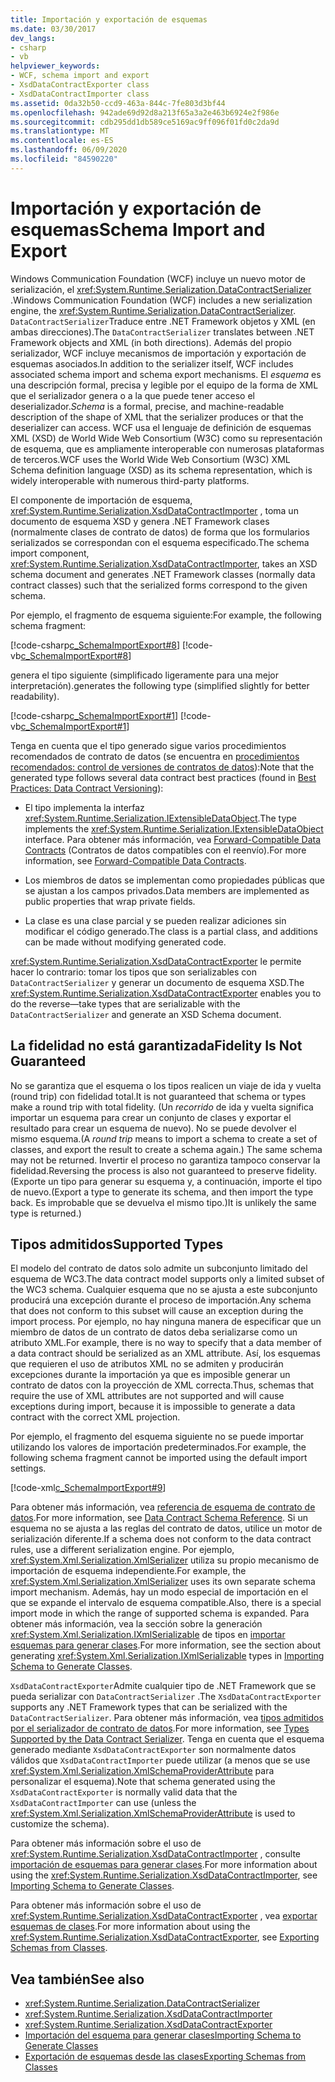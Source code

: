 ```yaml
---
title: Importación y exportación de esquemas
ms.date: 03/30/2017
dev_langs:
- csharp
- vb
helpviewer_keywords:
- WCF, schema import and export
- XsdDataContractExporter class
- XsdDataContractImporter class
ms.assetid: 0da32b50-ccd9-463a-844c-7fe803d3bf44
ms.openlocfilehash: 942ade69d92d8a213f65a3a2e463b6924e2f986e
ms.sourcegitcommit: cdb295dd1db589ce5169ac9ff096f01fd0c2da9d
ms.translationtype: MT
ms.contentlocale: es-ES
ms.lasthandoff: 06/09/2020
ms.locfileid: "84590220"
---
```

# <a name="schema-import-and-export"></a><span data-ttu-id="b726a-102">Importación y exportación de esquemas</span><span class="sxs-lookup"><span data-stu-id="b726a-102">Schema Import and Export</span></span>
<span data-ttu-id="b726a-103">Windows Communication Foundation (WCF) incluye un nuevo motor de serialización, el <xref:System.Runtime.Serialization.DataContractSerializer> .</span><span class="sxs-lookup"><span data-stu-id="b726a-103">Windows Communication Foundation (WCF) includes a new serialization engine, the <xref:System.Runtime.Serialization.DataContractSerializer>.</span></span> <span data-ttu-id="b726a-104">`DataContractSerializer`Traduce entre .NET Framework objetos y XML (en ambas direcciones).</span><span class="sxs-lookup"><span data-stu-id="b726a-104">The `DataContractSerializer` translates between .NET Framework objects and XML (in both directions).</span></span> <span data-ttu-id="b726a-105">Además del propio serializador, WCF incluye mecanismos de importación y exportación de esquemas asociados.</span><span class="sxs-lookup"><span data-stu-id="b726a-105">In addition to the serializer itself, WCF includes associated schema import and schema export mechanisms.</span></span> <span data-ttu-id="b726a-106">El *esquema* es una descripción formal, precisa y legible por el equipo de la forma de XML que el serializador genera o a la que puede tener acceso el deserializador.</span><span class="sxs-lookup"><span data-stu-id="b726a-106">*Schema* is a formal, precise, and machine-readable description of the shape of XML that the serializer produces or that the deserializer can access.</span></span> <span data-ttu-id="b726a-107">WCF usa el lenguaje de definición de esquemas XML (XSD) de World Wide Web Consortium (W3C) como su representación de esquema, que es ampliamente interoperable con numerosas plataformas de terceros.</span><span class="sxs-lookup"><span data-stu-id="b726a-107">WCF uses the World Wide Web Consortium (W3C) XML Schema definition language (XSD) as its schema representation, which is widely interoperable with numerous third-party platforms.</span></span>  
  
 <span data-ttu-id="b726a-108">El componente de importación de esquema, <xref:System.Runtime.Serialization.XsdDataContractImporter> , toma un documento de esquema XSD y genera .NET Framework clases (normalmente clases de contrato de datos) de forma que los formularios serializados se correspondan con el esquema especificado.</span><span class="sxs-lookup"><span data-stu-id="b726a-108">The schema import component, <xref:System.Runtime.Serialization.XsdDataContractImporter>, takes an XSD schema document and generates .NET Framework classes (normally data contract classes) such that the serialized forms correspond to the given schema.</span></span>  
  
 <span data-ttu-id="b726a-109">Por ejemplo, el fragmento de esquema siguiente:</span><span class="sxs-lookup"><span data-stu-id="b726a-109">For example, the following schema fragment:</span></span>  
  
 [!code-csharp[c_SchemaImportExport#8](../../../../samples/snippets/csharp/VS_Snippets_CFX/c_schemaimportexport/cs/source.cs#8)]
 [!code-vb[c_SchemaImportExport#8](../../../../samples/snippets/visualbasic/VS_Snippets_CFX/c_schemaimportexport/vb/source.vb#8)]  
  
 <span data-ttu-id="b726a-110">genera el tipo siguiente (simplificado ligeramente para una mejor interpretación).</span><span class="sxs-lookup"><span data-stu-id="b726a-110">generates the following type (simplified slightly for better readability).</span></span>  
  
 [!code-csharp[c_SchemaImportExport#1](../../../../samples/snippets/csharp/VS_Snippets_CFX/c_schemaimportexport/cs/source.cs#1)]
 [!code-vb[c_SchemaImportExport#1](../../../../samples/snippets/visualbasic/VS_Snippets_CFX/c_schemaimportexport/vb/source.vb#1)]  
  
 <span data-ttu-id="b726a-111">Tenga en cuenta que el tipo generado sigue varios procedimientos recomendados de contrato de datos (se encuentra en [procedimientos recomendados: control de versiones de contratos de datos](../best-practices-data-contract-versioning.md)):</span><span class="sxs-lookup"><span data-stu-id="b726a-111">Note that the generated type follows several data contract best practices (found in [Best Practices: Data Contract Versioning](../best-practices-data-contract-versioning.md)):</span></span>  
  
- <span data-ttu-id="b726a-112">El tipo implementa la interfaz <xref:System.Runtime.Serialization.IExtensibleDataObject>.</span><span class="sxs-lookup"><span data-stu-id="b726a-112">The type implements the <xref:System.Runtime.Serialization.IExtensibleDataObject> interface.</span></span> <span data-ttu-id="b726a-113">Para obtener más información, vea [Forward-Compatible Data Contracts](forward-compatible-data-contracts.md) (Contratos de datos compatibles con el reenvío).</span><span class="sxs-lookup"><span data-stu-id="b726a-113">For more information, see [Forward-Compatible Data Contracts](forward-compatible-data-contracts.md).</span></span>  
  
- <span data-ttu-id="b726a-114">Los miembros de datos se implementan como propiedades públicas que se ajustan a los campos privados.</span><span class="sxs-lookup"><span data-stu-id="b726a-114">Data members are implemented as public properties that wrap private fields.</span></span>  
  
- <span data-ttu-id="b726a-115">La clase es una clase parcial y se pueden realizar adiciones sin modificar el código generado.</span><span class="sxs-lookup"><span data-stu-id="b726a-115">The class is a partial class, and additions can be made without modifying generated code.</span></span>  
  
 <span data-ttu-id="b726a-116"><xref:System.Runtime.Serialization.XsdDataContractExporter> le permite hacer lo contrario: tomar los tipos que son serializables con `DataContractSerializer` y generar un documento de esquema XSD.</span><span class="sxs-lookup"><span data-stu-id="b726a-116">The <xref:System.Runtime.Serialization.XsdDataContractExporter> enables you to do the reverse—take types that are serializable with the `DataContractSerializer` and generate an XSD Schema document.</span></span>  
  
## <a name="fidelity-is-not-guaranteed"></a><span data-ttu-id="b726a-117">La fidelidad no está garantizada</span><span class="sxs-lookup"><span data-stu-id="b726a-117">Fidelity Is Not Guaranteed</span></span>  
 <span data-ttu-id="b726a-118">No se garantiza que el esquema o los tipos realicen un viaje de ida y vuelta (round trip) con fidelidad total.</span><span class="sxs-lookup"><span data-stu-id="b726a-118">It is not guaranteed that schema or types make a round trip with total fidelity.</span></span> <span data-ttu-id="b726a-119">(Un *recorrido* de ida y vuelta significa importar un esquema para crear un conjunto de clases y exportar el resultado para crear un esquema de nuevo). No se puede devolver el mismo esquema.</span><span class="sxs-lookup"><span data-stu-id="b726a-119">(A *round trip* means to import a schema to create a set of classes, and export the result to create a schema again.) The same schema may not be returned.</span></span> <span data-ttu-id="b726a-120">Invertir el proceso no garantiza tampoco conservar la fidelidad.</span><span class="sxs-lookup"><span data-stu-id="b726a-120">Reversing the process is also not guaranteed to preserve fidelity.</span></span> <span data-ttu-id="b726a-121">(Exporte un tipo para generar su esquema y, a continuación, importe el tipo de nuevo.</span><span class="sxs-lookup"><span data-stu-id="b726a-121">(Export a type to generate its schema, and then import the type back.</span></span> <span data-ttu-id="b726a-122">Es improbable que se devuelva el mismo tipo.)</span><span class="sxs-lookup"><span data-stu-id="b726a-122">It is unlikely the same type is returned.)</span></span>  
  
## <a name="supported-types"></a><span data-ttu-id="b726a-123">Tipos admitidos</span><span class="sxs-lookup"><span data-stu-id="b726a-123">Supported Types</span></span>  
 <span data-ttu-id="b726a-124">El modelo del contrato de datos solo admite un subconjunto limitado del esquema de WC3.</span><span class="sxs-lookup"><span data-stu-id="b726a-124">The data contract model supports only a limited subset of the WC3 schema.</span></span> <span data-ttu-id="b726a-125">Cualquier esquema que no se ajusta a este subconjunto producirá una excepción durante el proceso de importación.</span><span class="sxs-lookup"><span data-stu-id="b726a-125">Any schema that does not conform to this subset will cause an exception during the import process.</span></span> <span data-ttu-id="b726a-126">Por ejemplo, no hay ninguna manera de especificar que un miembro de datos de un contrato de datos deba serializarse como un atributo XML.</span><span class="sxs-lookup"><span data-stu-id="b726a-126">For example, there is no way to specify that a data member of a data contract should be serialized as an XML attribute.</span></span> <span data-ttu-id="b726a-127">Así, los esquemas que requieren el uso de atributos XML no se admiten y producirán excepciones durante la importación ya que es imposible generar un contrato de datos con la proyección de XML correcta.</span><span class="sxs-lookup"><span data-stu-id="b726a-127">Thus, schemas that require the use of XML attributes are not supported and will cause exceptions during import, because it is impossible to generate a data contract with the correct XML projection.</span></span>  
  
 <span data-ttu-id="b726a-128">Por ejemplo, el fragmento del esquema siguiente no se puede importar utilizando los valores de importación predeterminados.</span><span class="sxs-lookup"><span data-stu-id="b726a-128">For example, the following schema fragment cannot be imported using the default import settings.</span></span>  
  
 [!code-xml[c_SchemaImportExport#9](../../../../samples/snippets/csharp/VS_Snippets_CFX/c_schemaimportexport/common/source.config#9)]  
  
 <span data-ttu-id="b726a-129">Para obtener más información, vea [referencia de esquema de contrato de datos](data-contract-schema-reference.md).</span><span class="sxs-lookup"><span data-stu-id="b726a-129">For more information, see [Data Contract Schema Reference](data-contract-schema-reference.md).</span></span> <span data-ttu-id="b726a-130">Si un esquema no se ajusta a las reglas del contrato de datos, utilice un motor de serialización diferente.</span><span class="sxs-lookup"><span data-stu-id="b726a-130">If a schema does not conform to the data contract rules, use a different serialization engine.</span></span> <span data-ttu-id="b726a-131">Por ejemplo, <xref:System.Xml.Serialization.XmlSerializer> utiliza su propio mecanismo de importación de esquema independiente.</span><span class="sxs-lookup"><span data-stu-id="b726a-131">For example, the <xref:System.Xml.Serialization.XmlSerializer> uses its own separate schema import mechanism.</span></span> <span data-ttu-id="b726a-132">Además, hay un modo especial de importación en el que se expande el intervalo de esquema compatible.</span><span class="sxs-lookup"><span data-stu-id="b726a-132">Also, there is a special import mode in which the range of supported schema is expanded.</span></span> <span data-ttu-id="b726a-133">Para obtener más información, vea la sección sobre la generación <xref:System.Xml.Serialization.IXmlSerializable> de tipos en [importar esquemas para generar clases](importing-schema-to-generate-classes.md).</span><span class="sxs-lookup"><span data-stu-id="b726a-133">For more information, see the section about generating <xref:System.Xml.Serialization.IXmlSerializable> types in [Importing Schema to Generate Classes](importing-schema-to-generate-classes.md).</span></span>  
  
 <span data-ttu-id="b726a-134">`XsdDataContractExporter`Admite cualquier tipo de .NET Framework que se pueda serializar con `DataContractSerializer` .</span><span class="sxs-lookup"><span data-stu-id="b726a-134">The `XsdDataContractExporter` supports any .NET Framework types that can be serialized with the `DataContractSerializer`.</span></span> <span data-ttu-id="b726a-135">Para obtener más información, vea [tipos admitidos por el serializador de contrato de datos](types-supported-by-the-data-contract-serializer.md).</span><span class="sxs-lookup"><span data-stu-id="b726a-135">For more information, see [Types Supported by the Data Contract Serializer](types-supported-by-the-data-contract-serializer.md).</span></span> <span data-ttu-id="b726a-136">Tenga en cuenta que el esquema generado mediante `XsdDataContractExporter` son normalmente datos válidos que `XsdDataContractImporter` puede utilizar (a menos que se use <xref:System.Xml.Serialization.XmlSchemaProviderAttribute> para personalizar el esquema).</span><span class="sxs-lookup"><span data-stu-id="b726a-136">Note that schema generated using the `XsdDataContractExporter` is normally valid data that the `XsdDataContractImporter` can use (unless the <xref:System.Xml.Serialization.XmlSchemaProviderAttribute> is used to customize the schema).</span></span>  
  
 <span data-ttu-id="b726a-137">Para obtener más información sobre el uso de <xref:System.Runtime.Serialization.XsdDataContractImporter> , consulte [importación de esquemas para generar clases](importing-schema-to-generate-classes.md).</span><span class="sxs-lookup"><span data-stu-id="b726a-137">For more information about using the <xref:System.Runtime.Serialization.XsdDataContractImporter>, see [Importing Schema to Generate Classes](importing-schema-to-generate-classes.md).</span></span>  
  
 <span data-ttu-id="b726a-138">Para obtener más información sobre el uso de <xref:System.Runtime.Serialization.XsdDataContractExporter> , vea [exportar esquemas de clases](exporting-schemas-from-classes.md).</span><span class="sxs-lookup"><span data-stu-id="b726a-138">For more information about using the <xref:System.Runtime.Serialization.XsdDataContractExporter>, see [Exporting Schemas from Classes](exporting-schemas-from-classes.md).</span></span>  
  
## <a name="see-also"></a><span data-ttu-id="b726a-139">Vea también</span><span class="sxs-lookup"><span data-stu-id="b726a-139">See also</span></span>

- <xref:System.Runtime.Serialization.DataContractSerializer>
- <xref:System.Runtime.Serialization.XsdDataContractImporter>
- <xref:System.Runtime.Serialization.XsdDataContractExporter>
- [<span data-ttu-id="b726a-140">Importación del esquema para generar clases</span><span class="sxs-lookup"><span data-stu-id="b726a-140">Importing Schema to Generate Classes</span></span>](importing-schema-to-generate-classes.md)
- [<span data-ttu-id="b726a-141">Exportación de esquemas desde las clases</span><span class="sxs-lookup"><span data-stu-id="b726a-141">Exporting Schemas from Classes</span></span>](exporting-schemas-from-classes.md)
